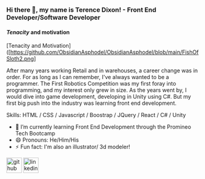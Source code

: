 ### Hi there 👋, my name is Terence Dixon! - Front End Developer/Software Developer
#### *Tenacity* and **motivation**
[Tenacity and Motivation]([https://github.com/ObsidianAsphodel/ObsidianAsphodel/blob/main/FishOfSloth2.png]

After many years working Retail and in warehouses, a career change was in order. For as long as I can remember, I've always wanted to be a programmer. The First Robotics Competition was my first foray into programming, and my interest only grew in size. As the years went by, I would dive into game development, developing in Unity using C#. But my first big push into the industry was learning front end development. 

Skills: HTML / CSS / Javascript / Boostrap / JQuery / React / C# / Unity

- 🌱 I’m currently learning Front End Development through the Promineo Tech Bootcamp 
- 😄 Pronouns: He/Him/His 
- ⚡ Fun fact: I'm also an illustrator/ 3d modeler! 


[<img src='https://cdn.jsdelivr.net/npm/simple-icons@3.0.1/icons/github.svg' alt='github' height='40'>](https://github.com/ObsidianAsphodel)  [<img src='https://cdn.jsdelivr.net/npm/simple-icons@3.0.1/icons/linkedin.svg' alt='linkedin' height='40'>](https://www.linkedin.com/in/https://www.linkedin.com/in/terencedixon//)  

